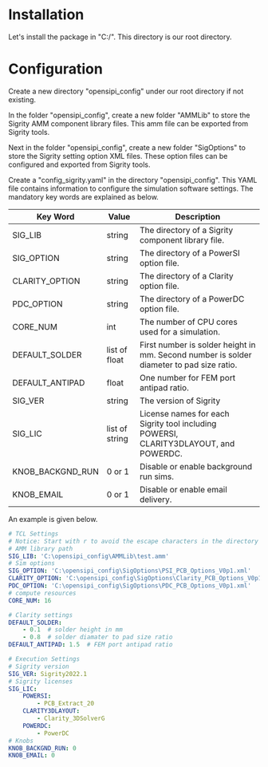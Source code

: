 <!--
SPDX-FileCopyrightText: 2024 Rivos Inc.

SPDX-License-Identifier: Apache-2.0
-->

# Installation
Let's install the package in "C:/". This directory is our root directory.

# Configuration
Create a new directory "opensipi_config" under our root directory if not existing.

In the folder "opensipi_config", create a new folder "AMMLib" to store the Sigrity AMM component library files. This amm file can be exported from Sigrity tools.

Next in the folder "opensipi_config", create a new folder "SigOptions" to store the Sigrity setting option XML files. These option files can be configured and exported from Sigrity tools.

Create a "config_sigrity.yaml" in the directory "opensipi_config". This YAML file contains information to configure the simulation software settings. The mandatory key words are explained as below.

| Key Word | Value | Description |
| -------- | ----- | ----------- |
| SIG_LIB | string | The directory of a Sigrity component library file. |
| SIG_OPTION | string | The directory of a PowerSI option file. |
| CLARITY_OPTION | string | The directory of a Clarity option file. |
| PDC_OPTION | string | The directory of a PowerDC option file. |
| CORE_NUM | int | The number of CPU cores used for a simulation. |
| DEFAULT_SOLDER | list of float | First number is solder height in mm. Second number is solder diameter to pad size ratio. |
| DEFAULT_ANTIPAD | float | One number for FEM port antipad ratio. |
| SIG_VER | string | The version of Sigrity |
| SIG_LIC | list of string | License names for each Sigrity tool including POWERSI, CLARITY3DLAYOUT, and POWERDC. |
| KNOB_BACKGND_RUN | 0 or 1 | Disable or enable background run sims. |
| KNOB_EMAIL | 0 or 1 | Disable or enable email delivery. |

An example is given below.

``` yaml
# TCL Settings
# Notice: Start with r to avoid the escape characters in the directory
# AMM library path
SIG_LIB: 'C:\opensipi_config\AMMLib\test.amm'
# Sim options
SIG_OPTION: 'C:\opensipi_config\SigOptions\PSI_PCB_Options_V0p1.xml'
CLARITY_OPTION: 'C:\opensipi_config\SigOptions\Clarity_PCB_Options_V0p1.xml'
PDC_OPTION: 'C:\opensipi_config\SigOptions\PDC_PCB_Options_V0p1.xml'
# compute resources
CORE_NUM: 16

# Clarity settings
DEFAULT_SOLDER:
    - 0.1  # solder height in mm
    - 0.8  # solder diamater to pad size ratio
DEFAULT_ANTIPAD: 1.5  # FEM port antipad ratio

# Execution Settings
# Sigrity version
SIG_VER: Sigrity2022.1
# Sigrity licenses
SIG_LIC:
    POWERSI:
        - PCB_Extract_20
    CLARITY3DLAYOUT:
        - Clarity_3DSolverG
    POWERDC:
        - PowerDC
# Knobs
KNOB_BACKGND_RUN: 0
KNOB_EMAIL: 0
```
